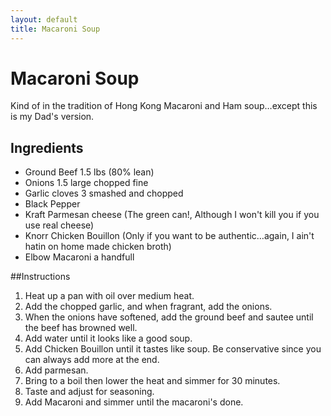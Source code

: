 ```yaml
---
layout: default
title: Macaroni Soup
---
```


Macaroni Soup
======================
Kind of in the tradition of Hong Kong Macaroni and Ham soup…except this is my Dad's version.

## Ingredients


* Ground Beef 1.5 lbs (80% lean)
* Onions 1.5 large chopped fine
* Garlic cloves 3 smashed and chopped
* Black Pepper
* Kraft Parmesan cheese (The green can!, Although I won't kill you if you use real cheese)
* Knorr Chicken Bouillon (Only if you want to be authentic…again, I ain't hatin on home made chicken broth)
* Elbow Macaroni a handfull


##Instructions

1. Heat up a pan with oil over medium heat.
2. Add the chopped garlic, and when fragrant, add the onions.
3. When the onions have softened, add the ground beef and sautee until the beef has browned well.
4. Add water until it looks like a good soup.
5. Add Chicken Bouillon until it tastes like soup.  Be conservative since you can always add more at the end.
6. Add parmesan.
7. Bring to a boil then lower the heat and simmer for 30 minutes.
8. Taste and adjust for seasoning.
9. Add Macaroni and simmer until the macaroni's done.